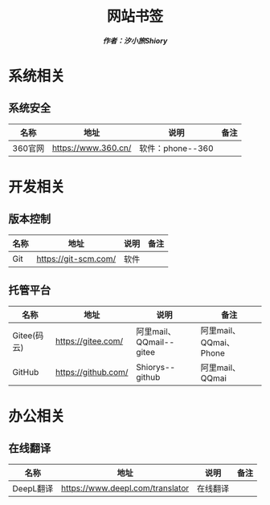 <center><h1>网站书签</h1></center>

<center><h5>作者：汐小旅Shiory</h5></center>



# 系统相关

## 系统安全

| 名称    | 地址                | 说明             | 备注 |
| ------- | ------------------- | ---------------- | ---- |
| 360官网 | https://www.360.cn/ | 软件：phone--360 |      |



# 开发相关

## 版本控制

| 名称 | 地址                 | 说明 | 备注 |
| ---- | -------------------- | ---- | ---- |
| Git  | https://git-scm.com/ | 软件 |      |

## 托管平台

| 名称        | 地址                | 说明                    | 备注                   |
| ----------- | ------------------- | ----------------------- | ---------------------- |
| Gitee(码云) | https://gitee.com/  | 阿里mail、QQmail--gitee | 阿里mail、QQmai、Phone |
| GitHub      | https://github.com/ | Shiorys--github         | 阿里mail、QQmai        |



# 办公相关

## 在线翻译

| 名称      | 地址                             | 说明     | 备注 |
| --------- | -------------------------------- | -------- | ---- |
| DeepL翻译 | https://www.deepl.com/translator | 在线翻译 |      |
